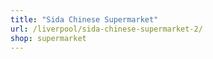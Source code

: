 ```yaml
---
title: "Sida Chinese Supermarket"
url: /liverpool/sida-chinese-supermarket-2/
shop: supermarket
---
```

